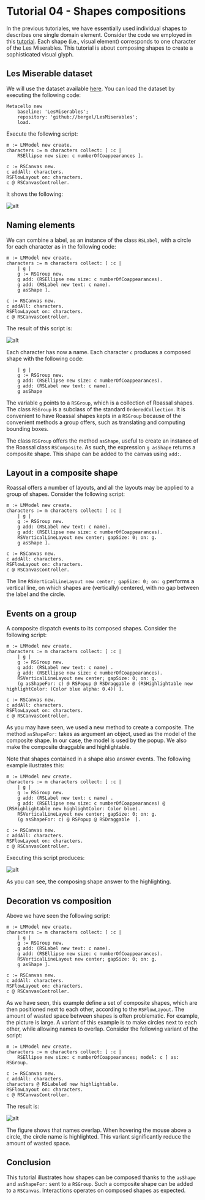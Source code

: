 # Tutorial 04 - Shapes compositions

In the previous tutoriales, we have essentially used individual shapes to describes one single domain element. Consider the code we employed in this [tutorial](https://github.com/pharo-graphics/Roassal/blob/master/documentation/LesMiserables.md). Each shape (i.e., visual element) corresponds to one character of the Les Miserables. This tutorial is about composing shapes to create a sophisticated visual glyph.

## Les Miserable dataset

We will use the dataset available [here](https://github.com/bergel/LesMiserables). You can load the dataset by executing the following code:

```Smalltalk
Metacello new
    baseline: 'LesMiserables';
    repository: 'github://bergel/LesMiserables';
    load.
```

Execute the following script:

```Smalltalk
m := LMModel new create.
characters := m characters collect: [ :c |
	RSEllipse new size: c numberOfCoappearances ].

c := RSCanvas new.
c addAll: characters.
RSFlowLayout on: characters.
c @ RSCanvasController.
```

It shows the following:

![alt](../screenshots/Tutorial04-Compositing01.png)


## Naming elements

We can combine a label, as an instance of the class `RSLabel`, with a circle for each character as in the following code:

```Smalltalk
m := LMModel new create.
characters := m characters collect: [ :c |
	| g |
	g := RSGroup new.
	g add: (RSEllipse new size: c numberOfCoappearances).
	g add: (RSLabel new text: c name).
	g asShape ].

c := RSCanvas new.
c addAll: characters.
RSFlowLayout on: characters.
c @ RSCanvasController.
```

The result of this script is:

![alt](../screenshots/Tutorial04-Compositing02.png)


Each character has now a name. Each character `c` produces a composed shape with the following code:
```Smalltalk
	| g |
	g := RSGroup new.
	g add: (RSEllipse new size: c numberOfCoappearances).
	g add: (RSLabel new text: c name).
	g asShape
```

The variable `g` points to a `RSGroup`, which is a collection of Roassal shapes. The class `RSGroup` is a subclass of the standard `OrderedCollection`. It is convenient to have Roassal shapes kepts in a `RSGroup` because of the convenient methods a group offers, such as translating and computing bounding boxes.

The class `RSGroup` offers the method `asShape`, useful to create an instance of the Roassal class `RSComposite`. As such, the expression `g asShape` returns a composite shape. This shape can be added to the canvas using `add:`.


## Layout in a composite shape

Roassal offers a number of layouts, and all the layouts may be applied to a group of shapes. Consider the following script:

```Smalltalk
m := LMModel new create.
characters := m characters collect: [ :c |
	| g |
	g := RSGroup new.
	g add: (RSLabel new text: c name).
	g add: (RSEllipse new size: c numberOfCoappearances).
	RSVerticalLineLayout new center; gapSize: 0; on: g.
	g asShape ].

c := RSCanvas new.
c addAll: characters.
RSFlowLayout on: characters.
c @ RSCanvasController.
```

The line `RSVerticalLineLayout new center; gapSize: 0; on: g` performs a vertical line, on which shapes are (vertically) centered, with no gap between the label and the circle.


## Events on a group

A composite dispatch events to its composed shapes. Consider the following script:

```Smalltalk
m := LMModel new create.
characters := m characters collect: [ :c |
	| g |
	g := RSGroup new.
	g add: (RSLabel new text: c name) .
	g add: (RSEllipse new size: c numberOfCoappearances).
	RSVerticalLineLayout new center; gapSize: 0; on: g.
	(g asShapeFor: c) @ RSPopup @ RSDraggable @ (RSHighlightable new highlightColor: (Color blue alpha: 0.4)) ].

c := RSCanvas new.
c addAll: characters.
RSFlowLayout on: characters.
c @ RSCanvasController.
```

As you may have seen, we used a new method to create a composite. The method `asShapeFor:` takes as argument an object, used as the model of the composite shape. In our case, the model is used by the popup. We also make the composite draggable and highlightable.

Note that shapes contained in a shape also answer events. The following example ilustrates this:


```Smalltalk
m := LMModel new create.
characters := m characters collect: [ :c |
	| g |
	g := RSGroup new.
	g add: (RSLabel new text: c name) .
	g add: (RSEllipse new size: c numberOfCoappearances) @ (RSHighlightable new highlightColor: Color blue).
	RSVerticalLineLayout new center; gapSize: 0; on: g.
	(g asShapeFor: c) @ RSPopup @ RSDraggable  ].

c := RSCanvas new.
c addAll: characters.
RSFlowLayout on: characters.
c @ RSCanvasController.
```

Executing this script produces:

![alt](../screenshots/Tutorial04-Compositing03.png)

As you can see, the composing shape answer to the highlighting.

## Decoration vs composition

Above we have seen the following script:

```Smalltalk
m := LMModel new create.
characters := m characters collect: [ :c |
	| g |
	g := RSGroup new.
	g add: (RSLabel new text: c name).
	g add: (RSEllipse new size: c numberOfCoappearances).
	RSVerticalLineLayout new center; gapSize: 0; on: g.
	g asShape ].

c := RSCanvas new.
c addAll: characters.
RSFlowLayout on: characters.
c @ RSCanvasController.
```

As we have seen, this example define a set of composite shapes, which are then positioned next to each other, according to the `RSFlowLayout`. The amount of wasted space between shapes is often problematic. For example, the picture is large. A variant of this example is to make circles next to each other, while allowing names to overlap. Consider the following variant of the script:

```Smalltalk
m := LMModel new create.
characters := m characters collect: [ :c |
	RSEllipse new size: c numberOfCoappearances; model: c ] as: RSGroup.

c := RSCanvas new.
c addAll: characters.
characters @ RSLabeled new highlightable.
RSFlowLayout on: characters.
c @ RSCanvasController.
```

The result is:

![alt](../screenshots/Tutorial04-Compositing04.png)

The figure shows that names overlap. When hovering the mouse above a circle, the circle name is highlighted. This variant significantly reduce the amount of wasted space.

## Conclusion

This tutorial illustrates how shapes can be composed thanks to the `asShape` and `asShapeFor:` sent to a `RSGroup`. Such a composite shape can be added to a `RSCanvas`. Interactions operates on composed shapes as expected.
